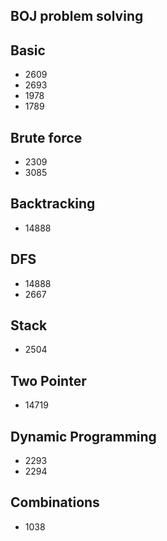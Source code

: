 ## BOJ problem solving

## Basic
- 2609
- 2693
- 1978
- 1789

## Brute force
- 2309
- 3085

## Backtracking
- 14888

## DFS
- 14888
- 2667

## Stack
- 2504

## Two Pointer
- 14719

## Dynamic Programming
- 2293
- 2294

## Combinations
- 1038